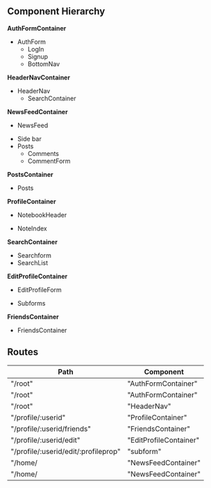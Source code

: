 ## Component Hierarchy

**AuthFormContainer**
 - AuthForm
    + LogIn
    + Signup
    + BottomNav

**HeaderNavContainer**
  - HeaderNav
    + SearchContainer

**NewsFeedContainer**
 - NewsFeed
  + Side bar
  + Posts
    + Comments
    + CommentForm

**PostsContainer**
 - Posts

**ProfileContainer**
 - NotebookHeader
  + NoteIndex

**SearchContainer**
 - Searchform
 - SearchList

**EditProfileContainer**
 - EditProfileForm
  + Subforms

**FriendsContainer**
 - FriendsContainer




## Routes

|Path   | Component   |
|-------|-------------|
| "/root" | "AuthFormContainer" |
| "/root" | "AuthFormContainer" |
| "/root" | "HeaderNav" |
| "/profile/:userid" | "ProfileContainer" |
| "/profile/:userid/friends" | "FriendsContainer" |
| "/profile/:userid/edit" | "EditProfileContainer" |
| "/profile/:userid/edit/:profileprop" | "subform" |
| "/home/ | "NewsFeedContainer" |
| "/home/ | "NewsFeedContainer" |
